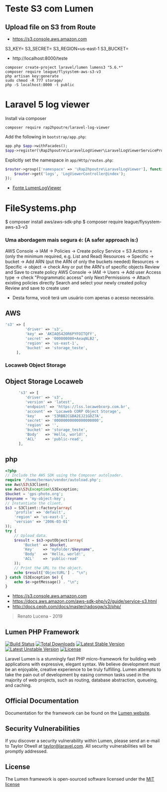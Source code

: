 # Teste S3 com Lumen
##  Upload file on S3 from Route
- https://s3.console.aws.amazon.com

S3_KEY=
S3_SECRET=
S3_REGION=us-east-1
S3_BUCKET=


- http://localhost:8000/teste

```
composer create-project laravel/lumen lumens3 "5.6.*"
composer require league/flysystem-aws-s3-v3
php artisan key:generate 
sudo chmod -R 777 storage/
php -S localhost:8000 -t public

```
Laravel 5 log viewer
======================

Install via composer
```
composer require rap2hpoutre/laravel-log-viewer
```

Add the following in `bootstrap/app.php`:
```php
app.php $app->withFacades();
$app->register(\Rap2hpoutre\LaravelLogViewer\LaravelLogViewerServiceProvider::class);
```

Explicitly set the namespace in `app/Http/routes.php`:
```php
$router->group(['namespace' => '\Rap2hpoutre\LaravelLogViewer'], function() use ($router) {
    $router->get('logs', 'LogViewerController@index');
});
```
* [Fonte LumenLogViewer](https://github.com/rap2hpoutre/laravel-log-viewer)

# FileSystems.php

$ composer install aws/aws-sdk-php
$ composer require league/flysystem-aws-s3-v3

### Uma abordagem mais segura é: (A safer approach is:)
AWS Console -> IAM -> Policies -> Create policy
Service = S3
Actions = (only the minimum required, e.g. List and Read)
Resources -> Specific -> bucket -> Add ARN (put the ARN of only the buckets needed)
Resources -> Specific -> object -> check Any or put the ARN's of specific objects
Review and Save to create policy
AWS Console -> IAM -> Users -> Add user
Access type -> check "Programmatic access" only
Next:Permissions -> Attach existing policies directly
Search and select your newly created policy
Review and save to create user
- Desta forma, você terá um usuário com apenas o acesso necessário.

## AWS
```php
's3' => [
         'driver' => 's3',
         'key' => 'AKIAQS42OR6PYFOITQFY',
         'secret' => '000000000+AeaqNLB2',
         'region' => 'us-east-1',
         'bucket' => 'storage_teste',
     ],
```

### Locaweb Object Storage

## Object Storage Locaweb 
```php
      's3' => [
         'driver' => 's3',
         'version' => 'latest',
         'endpoint' => 'https://lss.locawebcorp.com.br',
         'account' => 'Locaweb CORP Object Storage',
         'key'    => '53RBB2CGBA2EJ21GDZ7A',
         'secret' => '00000000000000000000',
         'region' => '',
         'bucket' => 'storage_teste',
         'Body'   => 'Hello, world!',
         'ACL'    => 'public-read',
      ],
```

## php

```php
<?php
// Include the AWS SDK using the Composer autoloader.
require '/home/berman/vendor/autoload.php';
use Aws\S3\S3Client;
use Aws\S3\Exception\S3Exception;
$bucket = 'gps-photo.org';
$keyname = 'my-object-key';
// Instantiate the client.
$s3 = S3Client::factory(array(
    'profile' => 'default',
    'region' => 'us-east-1',
    'version' => '2006-03-01'
));
try {
    // Upload data.
    $result = $s3->putObject(array(
        'Bucket' => $bucket,
        'Key'    => "myFolder/$keyname",
        'Body'   => 'Hello, world!',
        'ACL'    => 'public-read'
    ));
    // Print the URL to the object.
    echo $result['ObjectURL'] . "\n";
} catch (S3Exception $e) {
    echo $e->getMessage() . "\n";
}
```

- https://s3.console.aws.amazon.com
- https://docs.aws.amazon.com/aws-sdk-php/v2/guide/service-s3.html
- http://docs.ceph.com/docs/master/radosgw/s3/php/

> Renato Lucena - 2019

## Lumen PHP Framework

[![Build Status](https://travis-ci.org/laravel/lumen-framework.svg)](https://travis-ci.org/laravel/lumen-framework)
[![Total Downloads](https://poser.pugx.org/laravel/lumen-framework/d/total.svg)](https://packagist.org/packages/laravel/lumen-framework)
[![Latest Stable Version](https://poser.pugx.org/laravel/lumen-framework/v/stable.svg)](https://packagist.org/packages/laravel/lumen-framework)
[![Latest Unstable Version](https://poser.pugx.org/laravel/lumen-framework/v/unstable.svg)](https://packagist.org/packages/laravel/lumen-framework)
[![License](https://poser.pugx.org/laravel/lumen-framework/license.svg)](https://packagist.org/packages/laravel/lumen-framework)

Laravel Lumen is a stunningly fast PHP micro-framework for building web applications with expressive, elegant syntax. We believe development must be an enjoyable, creative experience to be truly fulfilling. Lumen attempts to take the pain out of development by easing common tasks used in the majority of web projects, such as routing, database abstraction, queueing, and caching.

## Official Documentation

Documentation for the framework can be found on the [Lumen website](http://lumen.laravel.com/docs).

## Security Vulnerabilities

If you discover a security vulnerability within Lumen, please send an e-mail to Taylor Otwell at taylor@laravel.com. All security vulnerabilities will be promptly addressed.

## License

The Lumen framework is open-sourced software licensed under the [MIT license](http://opensource.org/licenses/MIT)
